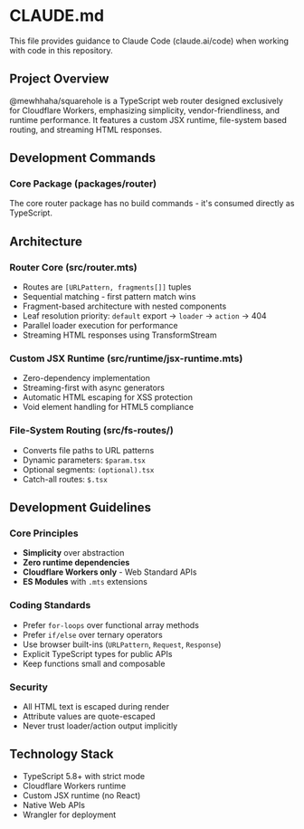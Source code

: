 # CLAUDE.md

This file provides guidance to Claude Code (claude.ai/code) when working with code in this repository.

## Project Overview

@mewhhaha/squarehole is a TypeScript web router designed exclusively for Cloudflare Workers, emphasizing simplicity, vendor-friendliness, and runtime performance. It features a custom JSX runtime, file-system based routing, and streaming HTML responses.

## Development Commands

### Core Package (packages/router)
The core router package has no build commands - it's consumed directly as TypeScript.

## Architecture

### Router Core (src/router.mts)
- Routes are `[URLPattern, fragments[]]` tuples
- Sequential matching - first pattern match wins
- Fragment-based architecture with nested components
- Leaf resolution priority: `default` export → `loader` → `action` → 404
- Parallel loader execution for performance
- Streaming HTML responses using TransformStream

### Custom JSX Runtime (src/runtime/jsx-runtime.mts)
- Zero-dependency implementation
- Streaming-first with async generators
- Automatic HTML escaping for XSS protection
- Void element handling for HTML5 compliance

### File-System Routing (src/fs-routes/)
- Converts file paths to URL patterns
- Dynamic parameters: `$param.tsx`
- Optional segments: `(optional).tsx`
- Catch-all routes: `$.tsx`

## Development Guidelines

### Core Principles
- **Simplicity** over abstraction
- **Zero runtime dependencies**
- **Cloudflare Workers only** - Web Standard APIs
- **ES Modules** with `.mts` extensions

### Coding Standards
- Prefer `for-loops` over functional array methods
- Prefer `if/else` over ternary operators
- Use browser built-ins (`URLPattern`, `Request`, `Response`)
- Explicit TypeScript types for public APIs
- Keep functions small and composable

### Security
- All HTML text is escaped during render
- Attribute values are quote-escaped
- Never trust loader/action output implicitly

## Technology Stack
- TypeScript 5.8+ with strict mode
- Cloudflare Workers runtime
- Custom JSX runtime (no React)
- Native Web APIs
- Wrangler for deployment
